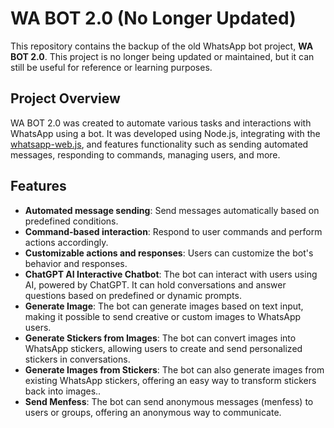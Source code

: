 # WA BOT 2.0 (No Longer Updated)

This repository contains the backup of the old WhatsApp bot project, **WA BOT 2.0**. This project is no longer being updated or maintained, but it can still be useful for reference or learning purposes.

## Project Overview

WA BOT 2.0 was created to automate various tasks and interactions with WhatsApp using a bot. It was developed using Node.js, integrating with the [whatsapp-web.js](https://wwebjs.dev/), and features functionality such as sending automated messages, responding to commands, managing users, and more.

## Features

- **Automated message sending**: Send messages automatically based on predefined conditions.
- **Command-based interaction**: Respond to user commands and perform actions accordingly.
- **Customizable actions and responses**: Users can customize the bot's behavior and responses.
- **ChatGPT AI Interactive Chatbot**: The bot can interact with users using AI, powered by ChatGPT. It can hold conversations and answer questions based on predefined or dynamic prompts.
- **Generate Image**: The bot can generate images based on text input, making it possible to send creative or custom images to WhatsApp users.
- **Generate Stickers from Images**: The bot can convert images into WhatsApp stickers, allowing users to create and send personalized stickers in conversations.
- **Generate Images from Stickers**: The bot can also generate images from existing WhatsApp stickers, offering an easy way to transform stickers back into images..
- **Send Menfess**: The bot can send anonymous messages (menfess) to users or groups, offering an anonymous way to communicate.
